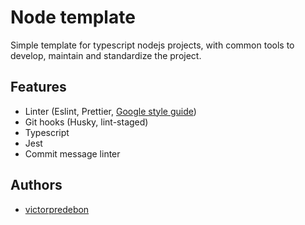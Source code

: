 # Node template

Simple template for typescript nodejs projects, with common tools to develop, maintain and standardize the project.

## Features

- Linter (Eslint, Prettier, [Google style guide](https://google.github.io/styleguide/jsguide.html))
- Git hooks (Husky, lint-staged)
- Typescript
- Jest
- Commit message linter

## Authors

- [victorpredebon](https://github.com/victorpredebon)
